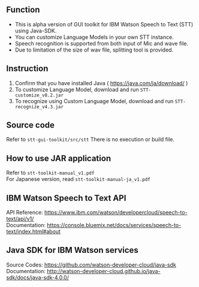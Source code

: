 ## Function
* This is alpha version of GUI toolkit for IBM Watson Speech to Text (STT) using Java-SDK.
* You can customize Language Models in your own STT instance.
* Speech recognition is supported from both input of Mic and wave file.
* Due to limitation of the size of wav file, splitting tool is provided.

## Instruction
1. Confirm that you have installed Java ( https://java.com/ja/download/ ) 
2. To customize Language Model, download and run `STT-customize_v8.2.jar`
3. To recognize using Custom Language Model, download and run `STT-recognize_v4.3.jar`  

## Source code  
Refer to `stt-gui-toolkit/src/stt`
There is no execution or build file.  

## How to use JAR application
Refer to `stt-toolkit-manual_v1.pdf`  
For Japanese version, read `stt-toolkit-manual-ja_v1.pdf`  

## IBM Watson Speech to Text API
API Reference: https://www.ibm.com/watson/developercloud/speech-to-text/api/v1/  
Documentation: https://console.bluemix.net/docs/services/speech-to-text/index.html#about  

## Java SDK for IBM Watson services
Source Codes: https://github.com/watson-developer-cloud/java-sdk  
Documentation: http://watson-developer-cloud.github.io/java-sdk/docs/java-sdk-4.0.0/  
